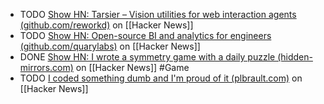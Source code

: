 - TODO [Show HN: Tarsier – Vision utilities for web interaction agents (github.com/reworkd)](https://news.ycombinator.com/item?id=40369319) on [[Hacker News]]
- TODO [Show HN: Open-source BI and analytics for engineers (github.com/quarylabs)](https://news.ycombinator.com/item?id=40367090) on [[Hacker News]]
- DONE [Show HN: I wrote a symmetry game with a daily puzzle (hidden-mirrors.com)](https://news.ycombinator.com/item?id=40368008) on [[Hacker News]] #Game
- TODO [I coded something dumb and I'm proud of it (plbrault.com)](https://news.ycombinator.com/item?id=40366323) on [[Hacker News]]
